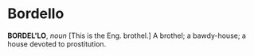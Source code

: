 # Bordello

**BORDEL'LO**, _noun_ \[This is the Eng. brothel.\] A brothel; a bawdy-house; a house devoted to prostitution.